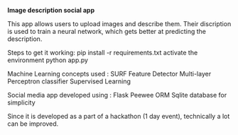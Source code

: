 <b>Image description social app</b>

This app allows users to upload images and describe them. Their discription is used to train a neural network, which gets better at predicting the description.

Steps to get it working:
pip install -r requirements.txt
activate the environment
python app.py 

Machine Learning concepts used :
SURF Feature Detector
Multi-layer Perceptron classifier
Supervised Learning

Social media app developed using :
Flask
Peewee ORM 
Sqlite database for simplicity


Since it is developed as a part of a hackathon (1 day event), technically a lot can be improved. 
